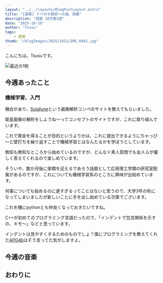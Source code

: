```yaml
---
layout: "../../layouts/BlogPostLayout.astro"
title: "[週報] ドパガキ脱却への道、読書"
description: "週報 10月第3週"
date: "2025-10-19"
author: "Tsusu"
tags:
    - 週報
thumb: "/blogImages/2025/1012/IMG_8482.jpg"
---
```


こんにちは。Tsusuです。

![最近の1枚](/blogImages/2025/1012/IMG_8482.jpg)
## 今週あったこと
### 機械学習、入門
機会があり、[Solafune](https://solafune.com/ja)という画像解析コンペのサイトを教えてもらいました。

衛星画像の解析をしようね～ってコンセプトのサイトですが、これに取り組んでいます。

これで賞金を得ることが目的というよりかは、これに提出できるようにちゃっぴ～と壁打ちを繰り返すことで機械学習とはなんたるかを学ぼうとしています。

無知も無知なところから始めているのですが、どんなド素人質問でも友人らが優しく答えてくれるので楽しめています。

そういや、数か月後に架橋を迎えるであろう話題として応用理工学類の研究室配属があるのですが、これについても機械学習系のところに興味が出始めています。

何事についても始めるのに遅すぎるってことはないと思うので、大学3年の秋になってしまいましたが新しいことに手を出し始めている次第でございます。

これを機にpythonとも仲良くなっておきたいですね。

C++が初めてのプログラミング言語だったので、「インデントで包含関係を示すの、キモ～」などと思っています。

インデントは見やすくするためのものでしょ？僕にプログラミングを教えてくれた[APG4b](https://atcoder.jp/contests/APG4b)はそう言ってた気がしますよ。

## 今週の音楽


## おわりに
